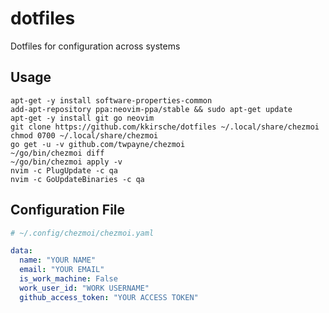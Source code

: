 # dotfiles
Dotfiles for configuration across systems

## Usage

```
apt-get -y install software-properties-common
add-apt-repository ppa:neovim-ppa/stable && sudo apt-get update
apt-get -y install git go neovim
git clone https://github.com/kkirsche/dotfiles ~/.local/share/chezmoi
chmod 0700 ~/.local/share/chezmoi
go get -u -v github.com/twpayne/chezmoi
~/go/bin/chezmoi diff
~/go/bin/chezmoi apply -v
nvim -c PlugUpdate -c qa
nvim -c GoUpdateBinaries -c qa
```

## Configuration File

```yaml
# ~/.config/chezmoi/chezmoi.yaml

data:
  name: "YOUR NAME"
  email: "YOUR EMAIL"
  is_work_machine: False
  work_user_id: "WORK USERNAME"
  github_access_token: "YOUR ACCESS TOKEN"
```
